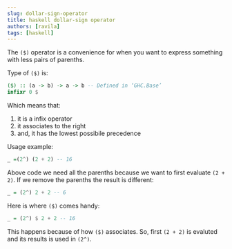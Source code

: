 ```yaml
---
slug: dollar-sign-operator
title: haskell dollar-sign operator
authors: [ravila]
tags: [haskell]
---
```


The `($)` operator is a convenience for when you want to express
something with less pairs of parenths.

Type of `($)` is:

``` haskell
($) :: (a -> b) -> a -> b -- Defined in ‘GHC.Base’
infixr 0 $
```

Which means that:

1.  it is a infix operator
2.  it associates to the right
3.  and, it has the lowest possibile precedence

Usage example:

```haskell
_ =(2^) (2 + 2) -- 16
```

Above code we need all the parenths because we want to first evaluate
`(2 + 2)`. If we remove the parenths the result is different:

```haskell
_ = (2^) 2 + 2 -- 6
```

Here is where `($)` comes handy:

```haskell
_ = (2^) $ 2 + 2 -- 16
```

This happens because of how `($)` associates.
So, first `(2 + 2)` is evaluted and its results is used in `(2^)`.
